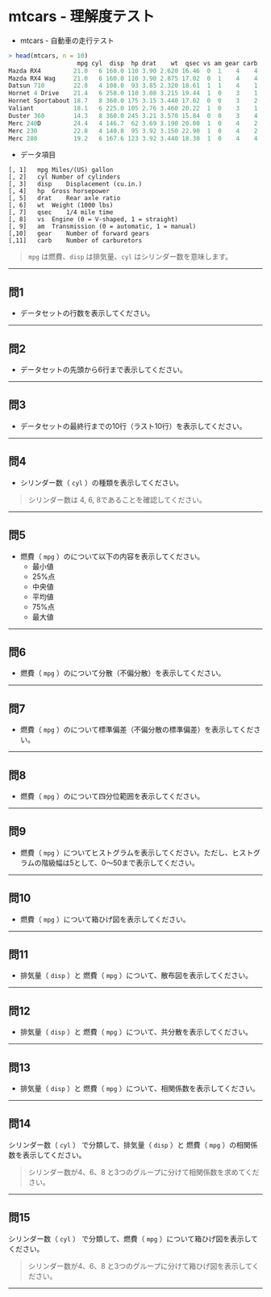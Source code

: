 # mtcars - 理解度テスト

* mtcars - 自動車の走行テスト

```r
> head(mtcars, n = 10)
                   mpg cyl  disp  hp drat    wt  qsec vs am gear carb
Mazda RX4         21.0   6 160.0 110 3.90 2.620 16.46  0  1    4    4
Mazda RX4 Wag     21.0   6 160.0 110 3.90 2.875 17.02  0  1    4    4
Datsun 710        22.8   4 108.0  93 3.85 2.320 18.61  1  1    4    1
Hornet 4 Drive    21.4   6 258.0 110 3.08 3.215 19.44  1  0    3    1
Hornet Sportabout 18.7   8 360.0 175 3.15 3.440 17.02  0  0    3    2
Valiant           18.1   6 225.0 105 2.76 3.460 20.22  1  0    3    1
Duster 360        14.3   8 360.0 245 3.21 3.570 15.84  0  0    3    4
Merc 240D         24.4   4 146.7  62 3.69 3.190 20.00  1  0    4    2
Merc 230          22.8   4 140.8  95 3.92 3.150 22.90  1  0    4    2
Merc 280          19.2   6 167.6 123 3.92 3.440 18.30  1  0    4    4
```

* データ項目

```
[, 1]	mpg	Miles/(US) gallon
[, 2]	cyl	Number of cylinders
[, 3]	disp	Displacement (cu.in.)
[, 4]	hp	Gross horsepower
[, 5]	drat	Rear axle ratio
[, 6]	wt	Weight (1000 lbs)
[, 7]	qsec	1/4 mile time
[, 8]	vs	Engine (0 = V-shaped, 1 = straight)
[, 9]	am	Transmission (0 = automatic, 1 = manual)
[,10]	gear	Number of forward gears
[,11]	carb	Number of carburetors
```

> `mpg` は燃費、`disp` は排気量、`cyl` はシリンダー数を意味します。

---

## 問1

* データセットの行数を表示してください。

---

## 問2

* データセットの先頭から6行まで表示してください。

---

## 問3

* データセットの最終行までの10行（ラスト10行）を表示してください。

---

## 問4

* シリンダー数（ `cyl` ）の種類を表示してください。

> シリンダー数は 4, 6, 8であることを確認してください。

---

## 問5

* 燃費（ `mpg` ）のについて以下の内容を表示してください。
  * 最小値
  * 25%点
  * 中央値
  * 平均値
  * 75%点
  * 最大値

---

## 問6

* 燃費（ `mpg` ）のについて分散（不偏分散）を表示してください。

---

## 問7

* 燃費（ `mpg` ）のについて標準偏差（不偏分散の標準偏差）を表示してください。

---

## 問8

* 燃費（ `mpg` ）のについて四分位範囲を表示してください。

---


## 問9

* 燃費（ `mpg` ）についてヒストグラムを表示してください。ただし、ヒストグラムの階級幅は5として、0〜50まで表示してください。


---

## 問10

* 燃費（ `mpg` ）について箱ひげ図を表示してください。

---


## 問11

* 排気量（ `disp` ）と 燃費（ `mpg` ）について、散布図を表示してください。

---

## 問12

* 排気量（ `disp` ）と 燃費（ `mpg` ）について、共分散を表示してください。

---

## 問13

* 排気量（ `disp` ）と 燃費（ `mpg` ）について、相関係数を表示してください。

---

## 問14

シリンダー数（ `cyl` ） で分類して、排気量（ `disp` ）と 燃費（ `mpg` ）の相関係数を表示してください。

> シリンダー数が4、6、8 と3つのグループに分けて相関係数を求めてください。

---

## 問15

シリンダー数（ `cyl` ） で分類して、燃費（ `mpg` ）について箱ひげ図を表示してください。

> シリンダー数が4、6、8 と3つのグループに分けて箱ひげ図を表示してください。

---
<!--

## 問16

シリンダー数（ `cyl` ） によって色分けをして、排気量（ `disp` ）と 燃費（ `mpg` ）の散布図を表示してください。



mtcars

# 1
mtcars |> nrow()

# 2
mtcars |> head(6)

# 3
mtcars |> tail(10)

# 4
mtcars$cyl |> unique()

# 5
mtcars$mpg |> summary()
mtcars$mpg |> quantile()

# 6
mtcars$mpg |> var()

# 7
mtcars$mpg |> sd()

# 8
mtcars$mpg |> IQR()

# 9
mtcars$mpg |> hist(breaks = seq(0, 50, 5))

# 10
mtcars$mpg |> boxplot()

# 11
plot(mtcars$disp, mtcars$mpg)

# 12
cov(mtcars$disp, mtcars$mpg)

# 13
cor(mtcars$disp, mtcars$mpg)

# 14
mtcars_cyl4 <- mtcars[mtcars$cyl == 4, ]
mtcars_cyl6 <- mtcars[mtcars$cyl == 6, ]
mtcars_cyl8 <- mtcars[mtcars$cyl == 8, ]
cor(mtcars_cyl4$disp, mtcars_cyl4$mpg)
cor(mtcars_cyl6$disp, mtcars_cyl6$mpg)
cor(mtcars_cyl8$disp, mtcars_cyl8$mpg)
# plot(mtcars_cyl4$disp, mtcars_cyl4$mpg)
# plot(mtcars_cyl6$disp, mtcars_cyl6$mpg)
# plot(mtcars_cyl8$disp, mtcars_cyl8$mpg)

# 15
boxplot(mpg~cyl, data=mtcars)


# 16
plot(mtcars$disp, mtcars$mpg, pch=16, col=sapply(mtcars$cyl, function(c) ifelse(c == 4, "red", ifelse(c == 6, "blue", "green")))
)

-->
